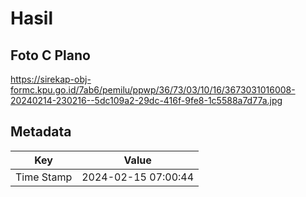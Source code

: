 # Hasil

## Foto C Plano

https://sirekap-obj-formc.kpu.go.id/7ab6/pemilu/ppwp/36/73/03/10/16/3673031016008-20240214-230216--5dc109a2-29dc-416f-9fe8-1c5588a7d77a.jpg


## Metadata

| Key        | Value               |
| ---------- | ------------------- |
| Time Stamp | 2024-02-15 07:00:44 |



